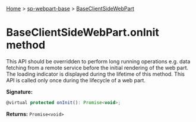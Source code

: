 <!-- docId=sp-webpart-base.baseclientsidewebpart.oninit -->

[Home](./index.md) &gt; [sp-webpart-base](./sp-webpart-base.md) &gt; [BaseClientSideWebPart](./sp-webpart-base.baseclientsidewebpart.md)

# BaseClientSideWebPart.onInit method

This API should be overridden to perform long running operations e.g. data fetching from a remote service before the initial rendering of the web part. The loading indicator is displayed during the lifetime of this method. This API is called only once during the lifecycle of a web part.

**Signature:**
```javascript
@virtual protected onInit(): Promise<void>;
```
**Returns:** `Promise<void>`


